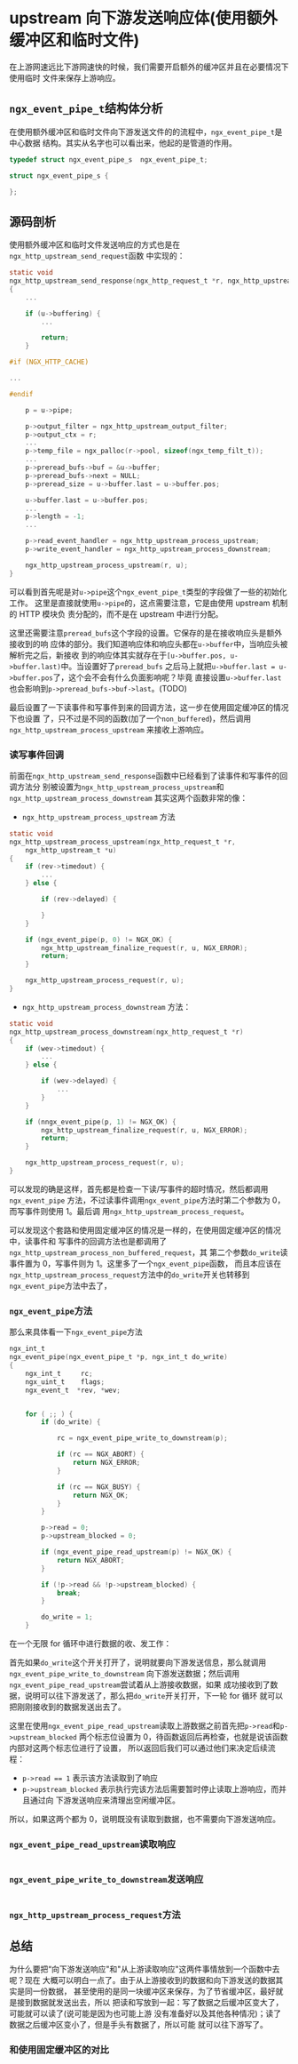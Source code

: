 # upstream 向下游发送响应体(使用额外缓冲区和临时文件)

在上游网速远比下游网速快的时候，我们需要开启额外的缓冲区并且在必要情况下使用临时
文件来保存上游响应。

## `ngx_event_pipe_t`结构体分析

在使用额外缓冲区和临时文件向下游发送文件的的流程中，`ngx_event_pipe_t`是中心数据
结构。其实从名字也可以看出来，他起的是管道的作用。

```c
typedef struct ngx_event_pipe_s  ngx_event_pipe_t;

struct ngx_event_pipe_s {

};
```

## 源码剖析

使用额外缓冲区和临时文件发送响应的方式也是在`ngx_http_upstream_send_request`函数
中实现的：

```c
static void
ngx_http_upstream_send_response(ngx_http_request_t *r, ngx_http_upstream_t *u)
{
    ...

    if (u->buffering) {
        ...

        return;
    }

#if (NGX_HTTP_CACHE)

...

#endif

    p = u->pipe;

    p->output_filter = ngx_http_upstream_output_filter;
    p->output_ctx = r;
    ...
    p->temp_file = ngx_palloc(r->pool, sizeof(ngx_temp_filt_t));
    ...
    p->preread_bufs->buf = &u->buffer;
    p->preread_bufs->next = NULL;
    p->preread_size = u->buffer.last = u->buffer.pos;

    u->buffer.last = u->buffer.pos;
    ...
    p->length = -1;
    ...

    p->read_event_handler = ngx_http_upstream_process_upstream;
    p->write_event_handler = ngx_http_upstream_process_downstream;

    ngx_http_upstream_process_upstream(r, u);
}
```

可以看到首先呢是对`u->pipe`这个`ngx_event_pipe_t`类型的字段做了一些的初始化工作。
这里是直接就使用`u->pipe`的，这点需要注意，它是由使用 upstream 机制的 HTTP 模块负
责分配的，而不是在 upstream 中进行分配。

这里还需要注意`preread_bufs`这个字段的设置。它保存的是在接收响应头是额外接收到的响
应体的部分。我们知道响应体和响应头都在`u->buffer`中，当响应头被解析完之后，新接收
到的响应体其实就存在于`[u->buffer.pos, u->buffer.last)`中。当设置好了`preread_bufs`
之后马上就把`u->buffer.last = u->buffer.pos`了，这个会不会有什么负面影响呢？毕竟
直接设置`u->buffer.last`也会影响到`p->preread_bufs->buf->last`。(TODO)

最后设置了一下读事件和写事件到来的回调方法，这一步在使用固定缓冲区的情况下也设置
了，只不过是不同的函数(加了一个`non_buffered`)，然后调用`ngx_http_upstream_process_upstream`
来接收上游响应。

### 读写事件回调

前面在`ngx_http_upstream_send_response`函数中已经看到了读事件和写事件的回调方法分
别被设置为`ngx_http_upstream_process_upstream`和`ngx_http_upstream_process_downstream`
其实这两个函数非常的像：

* `ngx_http_upstream_process_upstream` 方法

```c
static void
ngx_http_upstream_process_upstream(ngx_http_request_t *r,
    ngx_http_upstream_t *u)
{
    if (rev->timedout) {
        ...
    } else {

        if (rev->delayed) {

        }
    }

    if (ngx_event_pipe(p, 0) != NGX_OK) {
        ngx_http_upstream_finalize_request(r, u, NGX_ERROR);
        return;
    }

    ngx_http_upstream_process_request(r, u);
}
```

* `ngx_http_upstream_process_downstream` 方法：

```c
static void
ngx_http_upstream_process_downstream(ngx_http_request_t *r)
{
    if (wev->timedout) {
        ...
    } else {

        if (wev->delayed) {
            ...
        }
    }

    if (nngx_event_pipe(p, 1) != NGX_OK) {
        ngx_http_upstream_finalize_request(r, u, NGX_ERROR);
        return;
    }

    ngx_http_upstream_process_request(r, u);
}
```

可以发现的确是这样，首先都是检查一下读/写事件的超时情况，然后都调用`ngx_event_pipe`
方法，不过读事件调用`ngx_event_pipe`方法时第二个参数为 0，而写事件则使用 1。最后调
用`ngx_http_upstream_process_request`。

可以发现这个套路和使用固定缓冲区的情况是一样的，在使用固定缓冲区的情况中，读事件和
写事件的回调方法也是都调用了`ngx_http_upstream_process_non_buffered_request`，其
第二个参数`do_write`读事件置为 0，写事件则为 1。这里多了一个`ngx_event_pipe`函数，
而且本应该在`ngx_http_upstream_process_request`方法中的`do_write`开关也转移到
`ngx_event_pipe`方法中去了，

### `ngx_event_pipe`方法

那么来具体看一下`ngx_event_pipe`方法

```c
ngx_int_t
ngx_event_pipe(ngx_event_pipe_t *p, ngx_int_t do_write)
{
    ngx_int_t     rc;
    ngx_uint_t    flags;
    ngx_event_t  *rev, *wev;


    for ( ;; ) {
        if (do_write) {

            rc = ngx_event_pipe_write_to_downstream(p);

            if (rc == NGX_ABORT) {
                return NGX_ERROR;
            }

            if (rc == NGX_BUSY) {
                return NGX_OK;
            }
        }

        p->read = 0;
        p->upstream_blocked = 0;

        if (ngx_event_pipe_read_upstream(p) != NGX_OK) {
            return NGX_ABORT;
        }

        if (!p->read && !p->upstream_blocked) {
            break;
        }

        do_write = 1;
    }
```

在一个无限 for 循环中进行数据的收、发工作：

首先如果`do_write`这个开关打开了，说明就要向下游发送信息，那么就调用`ngx_event_pipe_write_to_downstream`
向下游发送数据；然后调用`ngx_event_pipe_read_upstream`尝试着从上游接收数据，如果
成功接收到了数据，说明可以往下游发送了，那么把`do_write`开关打开，下一轮 for 循环
就可以把刚刚接收到的数据发送出去了。

这里在使用`ngx_event_pipe_read_upstream`读取上游数据之前首先把`p->read`和`p->upstream_blocked`
两个标志位设置为 0，待函数返回后再检查，也就是说该函数内部对这两个标志位进行了设置，
所以返回后我们可以通过他们来决定后续流程：

* `p->read == 1` 表示该方法读取到了响应
* `p->upstream_blocked` 表示执行完该方法后需要暂时停止读取上游响应，而并且通过向
下游发送响应来清理出空闲缓冲区。

所以，如果这两个都为 0，说明既没有读取到数据，也不需要向下游发送响应。

### `ngx_event_pipe_read_upstream`读取响应

```c
```

### `ngx_event_pipe_write_to_downstream`发送响应

```c
```

### `ngx_http_upstream_process_request`方法

## 总结

为什么要把“向下游发送响应"和"从上游读取响应"这两件事情放到一个函数中去呢？现在
大概可以明白一点了。由于从上游接收到的数据和向下游发送的数据其实是同一份数据，
甚至使用的是同一块缓冲区来保存，为了节省缓冲区，最好就是接到数据就发送出去，所以
把读和写放到一起：写了数据之后缓冲区变大了，可能就可以读了(说可能是因为也可能上游
没有准备好以及其他各种情况)；读了数据之后缓冲区变小了，但是手头有数据了，所以可能
就可以往下游写了。

### 和使用固定缓冲区的对比
